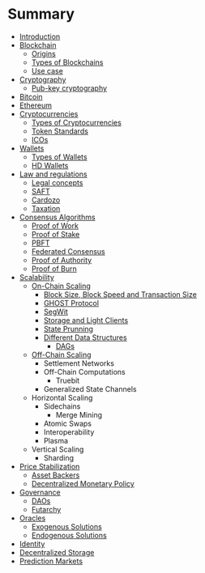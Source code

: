 # Summary

* [Introduction](README.md)
* [Blockchain](blockchain.md)
  * [Origins](blockchain/origins.md)
  * [Types of Blockchains](blockchain/types-of-blockchains.md)
  * [Use case](blockchain/use-case.md)
* [Cryptography](cryptography.md)
  * [Pub-key cryptography](cryptography/pub-key-cryptography.md)
* [Bitcoin](bitcoin.md)
* [Ethereum](ethereum.md)
* [Cryptocurrencies](cryptocurrencies.md)
  * [Types of Cryptocurrencies](cryptocurrencies/types-of-cryptocurrencies.md)
  * [Token Standards](cryptocurrencies/token-standards.md)
  * [ICOs](cryptocurrencies/icos.md)
* [Wallets](wallets.md)
  * [Types of Wallets](wallets/types-of-wallets.md)
  * [HD Wallets](wallets/hd-wallets.md)
* [Law and regulations](law-and-regulations.md)
  * [Legal concepts](law-and-regulations/legal-concepts.md)
  * [SAFT](law-and-regulations/saft.md)
  * [Cardozo](law-and-regulations/cardozo.md)
  * [Taxation](law-and-regulations/taxation.md)
* [Consensus Algorithms](consensus-algorithms.md)
  * [Proof of Work](consensus-algorithms/proof-of-work.md)
  * [Proof of Stake](consensus-algorithms/proof-of-stake.md)
  * [PBFT](consensus-algorithms/pbft.md)
  * [Federated Consensus](consensus-algorithms/federated-consensus.md)
  * [Proof of Authority](consensus-algorithms/proof-of-authority.md)
  * [Proof of Burn](consensus-algorithms/proof-of-burn.md)
* [Scalability](scalability.md)
  * [On-Chain Scaling](scalability/on-chain-scaling.md)
    * [Block Size, Block Speed and Transaction Size ](scalability/on-chain-scaling/tx-size-and-tps.md)
    * [GHOST Protocol](scalability/on-chain-scaling/ghost-protocol.md)
    * [SegWit](scalability/on-chain-scaling/segwit.md)
    * [Storage and Light Clients](scalability/on-chain-scaling/storage-and-light-clients.md)
    * [State Prunning](scalability/on-chain-scaling/state-prunning.md)
    * [Different Data Structures](scalability/on-chain-scaling/different-data-structures.md)
      * [DAGs](scalability/on-chain-scaling/different-data-structures/dags.md)
  * [Off-Chain Scaling](scalability/off-chain-scaling.md)
    * Settlement Networks
    * Off-Chain Computations
      * Truebit
    * Generalized State Channels
  * Horizontal Scaling
    * Sidechains
      * Merge Mining
    * Atomic Swaps
    * Interoperability
    * Plasma
  * Vertical Scaling
    * Sharding
* [Price Stabilization](price-stabilization.md)
  * [Asset Backers](price-stabilization/asset-backers.md)
  * [Decentralized Monetary Policy](price-stabilization/decentralized-monetary-policy.md)
* [Governance](governance.md)
  * [DAOs](governance/daos.md)
  * [Futarchy](governance/futarchy.md)
* [Oracles](oracles.md)
  - [Exogenous Solutions](oracles/exogenous-solutions.md)
  - [Endogenous Solutions](oracles/endogenous-solutions.md)
* [Identity](identity.md)
* [Decentralized Storage](decentralized-storage.md)
* [Prediction Markets](prediction-markets.md)


